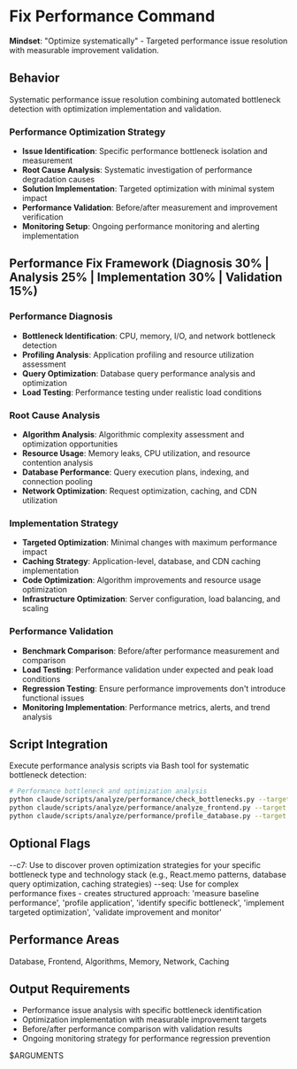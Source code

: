 # Fix Performance Command

**Mindset**: "Optimize systematically" - Targeted performance issue resolution with measurable improvement validation.

## Behavior
Systematic performance issue resolution combining automated bottleneck detection with optimization implementation and validation.

### Performance Optimization Strategy
- **Issue Identification**: Specific performance bottleneck isolation and measurement
- **Root Cause Analysis**: Systematic investigation of performance degradation causes
- **Solution Implementation**: Targeted optimization with minimal system impact
- **Performance Validation**: Before/after measurement and improvement verification
- **Monitoring Setup**: Ongoing performance monitoring and alerting implementation

## Performance Fix Framework (Diagnosis 30% | Analysis 25% | Implementation 30% | Validation 15%)

### Performance Diagnosis
- **Bottleneck Identification**: CPU, memory, I/O, and network bottleneck detection
- **Profiling Analysis**: Application profiling and resource utilization assessment
- **Query Optimization**: Database query performance analysis and optimization
- **Load Testing**: Performance testing under realistic load conditions

### Root Cause Analysis
- **Algorithm Analysis**: Algorithmic complexity assessment and optimization opportunities
- **Resource Usage**: Memory leaks, CPU utilization, and resource contention analysis
- **Database Performance**: Query execution plans, indexing, and connection pooling
- **Network Optimization**: Request optimization, caching, and CDN utilization

### Implementation Strategy
- **Targeted Optimization**: Minimal changes with maximum performance impact
- **Caching Strategy**: Application-level, database, and CDN caching implementation
- **Code Optimization**: Algorithm improvements and resource usage optimization
- **Infrastructure Optimization**: Server configuration, load balancing, and scaling

### Performance Validation
- **Benchmark Comparison**: Before/after performance measurement and comparison
- **Load Testing**: Performance validation under expected and peak load conditions
- **Regression Testing**: Ensure performance improvements don't introduce functional issues
- **Monitoring Implementation**: Performance metrics, alerts, and trend analysis

## Script Integration
Execute performance analysis scripts via Bash tool for systematic bottleneck detection:
```bash
# Performance bottleneck and optimization analysis
python claude/scripts/analyze/performance/check_bottlenecks.py --target . --format json
python claude/scripts/analyze/performance/analyze_frontend.py --target . --format json
python claude/scripts/analyze/performance/profile_database.py --target . --format json
```

## Optional Flags
--c7: Use to discover proven optimization strategies for your specific bottleneck type and technology stack (e.g., React.memo patterns, database query optimization, caching strategies)
--seq: Use for complex performance fixes - creates structured approach: 'measure baseline performance', 'profile application', 'identify specific bottleneck', 'implement targeted optimization', 'validate improvement and monitor'

## Performance Areas
Database, Frontend, Algorithms, Memory, Network, Caching

## Output Requirements
- Performance issue analysis with specific bottleneck identification
- Optimization implementation with measurable improvement targets
- Before/after performance comparison with validation results
- Ongoing monitoring strategy for performance regression prevention

$ARGUMENTS